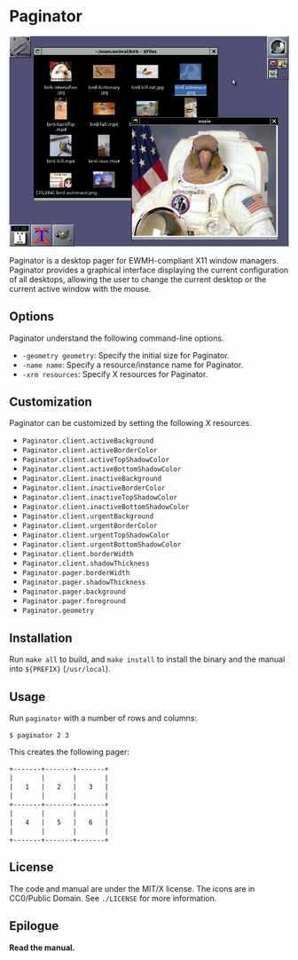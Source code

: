 # Paginator

<p align="center">
  <img src="./demo.png", title="demo"/>
</p>

Paginator is a desktop pager for EWMH-compliant X11 window managers.
Paginator provides a graphical interface displaying the current
configuration of all desktops, allowing the user to change the current
desktop or the current active window with the mouse.

## Options
Paginator understand the following command-line options.

* `-geometry geometry`: Specify the initial size for Paginator.
* `-name name`:         Specify a resource/instance name for Paginator.
* `-xrm resources`:     Specify X resources for Paginator.

## Customization
Paginator can be customized by setting the following X resources.

* `Paginator.client.activeBackground`
* `Paginator.client.activeBorderColor`
* `Paginator.client.activeTopShadowColor`
* `Paginator.client.activeBottomShadowColor`
* `Paginator.client.inactiveBackground`
* `Paginator.client.inactiveBorderColor`
* `Paginator.client.inactiveTopShadowColor`
* `Paginator.client.inactiveBottomShadowColor`
* `Paginator.client.urgentBackground`
* `Paginator.client.urgentBorderColor`
* `Paginator.client.urgentTopShadowColor`
* `Paginator.client.urgentBottomShadowColor`
* `Paginator.client.borderWidth`
* `Paginator.client.shadowThickness`
* `Paginator.pager.borderWidth`
* `Paginator.pager.shadowThickness`
* `Paginator.pager.background`
* `Paginator.pager.foreground`
* `Paginator.geometry`

## Installation
Run `make all` to build, and `make install` to install the binary and
the manual into `${PREFIX}` (`/usr/local`).

## Usage
Run `paginator` with a number of rows and columns:

```
$ paginator 2 3
```

This creates the following pager:

```
+-------+-------+-------+
|       |       |       |
|   1   |   2   |   3   |
|       |       |       |
+-------+-------+-------+
|       |       |       |
|   4   |   5   |   6   |
|       |       |       |
+-------+-------+-------+
```

## License
The code and manual are under the MIT/X license.
The icons are in CC0/Public Domain.
See `./LICENSE` for more information.

## Epilogue
**Read the manual.**
